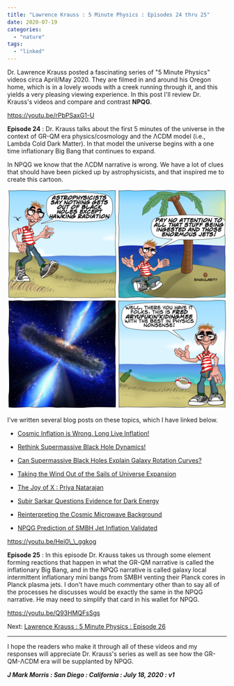 ```yaml
---
title: "Lawrence Krauss : 5 Minute Physics : Episodes 24 thru 25"
date: 2020-07-19
categories: 
  - "nature"
tags: 
  - "linked"
---
```


Dr. Lawrence Krauss posted a fascinating series of "5 Minute Physics" videos circa April/May 2020. They are filmed in and around his Oregon home, which is in a lovely woods with a creek running through it, and this yields a very pleasing viewing experience. In this post I'll review Dr. Krauss's videos and compare and contrast **NPQG**.

https://youtu.be/rPbPSaxG1-U

**Episode 24** : Dr. Krauss talks about the first 5 minutes of the universe in the context of GR-QM era physics/cosmology and the ΛCDM model (i.e., Lambda Cold Dark Matter). In that model the universe begins with a one time inflationary Big Bang that continues to expand.

In NPQG we know that the ΛCDM narrative is wrong. We have a lot of clues that should have been picked up by astrophysicists, and that inspired me to create this cartoon.

![](images/jets-1.png?w=756)

I've written several blog posts on these topics, which I have linked below.

- [Cosmic Inflation is Wrong. Long Live Inflation!](https://johnmarkmorris.com/2019/07/16/cosmic-inflation-is-wrong-long-live-inflation/)

- [Rethink Supermassive Black Hole Dynamics!](https://johnmarkmorris.com/2019/07/09/rethink-supermassive-black-hole-dynamics/)

- [Can Supermassive Black Holes Explain Galaxy Rotation Curves?](https://johnmarkmorris.com/2019/06/27/can-supermassive-black-holes-explain-galaxy-rotation-curves/)

- [Taking the Wind Out of the Sails of Universe Expansion](https://johnmarkmorris.com/2020/05/14/taking-the-wind-out-of-the-sails-of-universe-expansion/)

- [The Joy of X : Priya Natarajan](https://johnmarkmorris.com/2020/02/07/the-joy-of-x-priya-natarajan/)

- [Subir Sarkar Questions Evidence for Dark Energy](https://johnmarkmorris.com/2020/03/03/subir-sarkar-questions-evidence-for-dark-energy/)

- [Reinterpreting the Cosmic Microwave Background](https://johnmarkmorris.com/2020/07/17/reinterpreting-the-cosmic-microwave-background/)

- [NPQG Prediction of SMBH Jet Inflation Validated](https://johnmarkmorris.com/2020/07/09/npqg-prediction-of-smbh-jet-inflation-validated/)

https://youtu.be/Hei0\_\_ggkog

**Episode 25** : In this episode Dr. Krauss takes us through some element forming reactions that happen in what the GR-QM narrative is called the inflationary Big Bang, and in the NPQG narrative is called galaxy local intermittent inflationary mini bangs from SMBH venting their Planck cores in Planck plasma jets. I don't have much commentary other than to say all of the processes he discusses would be exactly the same in the NPQG narrative. He may need to simplify that card in his wallet for NPQG.

https://youtu.be/Q93HMQFsSgs

Next: [Lawrence Krauss : 5 Minute Physics : Episode 26](https://johnmarkmorris.com/2020/05/23/lawrence-krauss-5-minute-physics-episode-26/)

* * *

I hope the readers who make it through all of these videos and my responses will appreciate Dr. Krauss's series as well as see how the GR-QM-ΛCDM era will be supplanted by NPQG.

**_J Mark Morris : San Diego : California : July 18, 2020 : v1_**
